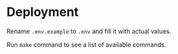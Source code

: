 # Deployment

Rename `.env.example` to `.env` and fill it with actual values.

Run `make` command to see a list of available commands.
